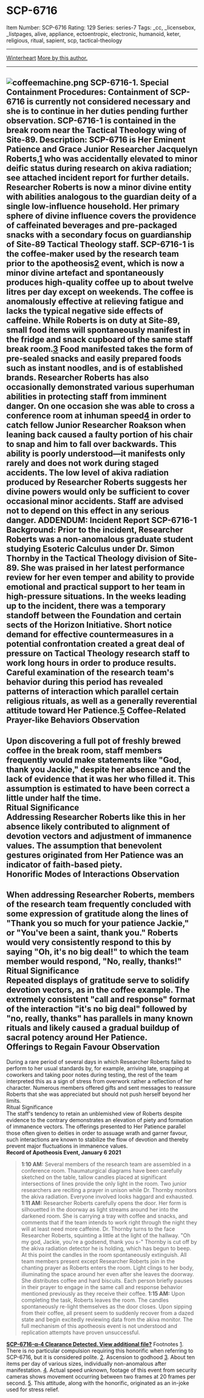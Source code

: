 # SCP-6716
Item Number: SCP-6716
Rating: 129
Series: series-7
Tags: _cc, _licensebox, _listpages, alive, appliance, ectoentropic, electronic, humanoid, keter, religious, ritual, sapient, scp, tactical-theology

---

[Winterheart](javascript:;)
[More by this author.](/winterheart-page)
* * *
![coffeemachine.png](https://scp-wiki.wikidot.com/local--files/fragment:scp-6716-0/coffeemachine.png)
SCP-6716-1.
**Special Containment Procedures:** Containment of SCP-6716 is currently not considered necessary and she is to continue in her duties pending further observation.
SCP-6716-1 is contained in the break room near the Tactical Theology wing of Site-89.
**Description:** SCP-6716 is Her Eminent Patience and Grace Junior Researcher Jacquelyn Roberts,[1](javascript:;) who was accidentally elevated to minor deific status during research on akiva radiation; see attached incident report for further details. Researcher Roberts is now a minor divine entity with abilities analogous to the guardian deity of a single low-influence household. Her primary sphere of divine influence covers the providence of caffeinated beverages and pre-packaged snacks with a secondary focus on guardianship of Site-89 Tactical Theology staff.
SCP-6716-1 is the coffee-maker used by the research team prior to the apotheosis[2](javascript:;) event, which is now a minor divine artefact and spontaneously produces high-quality coffee up to about twelve litres per day except on weekends. The coffee is anomalously effective at relieving fatigue and lacks the typical negative side effects of caffeine.
While Roberts is on duty at Site-89, small food items will spontaneously manifest in the fridge and snack cupboard of the same staff break room.[3](javascript:;) Food manifested takes the form of pre-sealed snacks and easily prepared foods such as instant noodles, and is of established brands.
Researcher Roberts has also occasionally demonstrated various superhuman abilities in protecting staff from imminent danger. On one occasion she was able to cross a conference room at inhuman speed[4](javascript:;) in order to catch fellow Junior Researcher Roakson when leaning back caused a faulty portion of his chair to snap and him to fall over backwards. This ability is poorly understood—it manifests only rarely and does not work during staged accidents. The low level of akiva radiation produced by Researcher Roberts suggests her divine powers would only be sufficient to cover occasional minor accidents. Staff are advised not to depend on this effect in any serious danger.
**ADDENDUM: Incident Report SCP-6716-1**
**Background:** Prior to the incident, Researcher Roberts was a non-anomalous graduate student studying Esoteric Calculus under Dr. Simon Thornby in the Tactical Theology division of Site-89. She was praised in her latest performance review for her even temper and ability to provide emotional and practical support to her team in high-pressure situations. In the weeks leading up to the incident, there was a temporary standoff between the Foundation and certain sects of the Horizon Initiative. Short notice demand for effective countermeasures in a potential confrontation created a great deal of pressure on Tactical Theology research staff to work long hours in order to produce results.
Careful examination of the research team's behavior during this period has revealed patterns of interaction which parallel certain religious rituals, as well as a generally reverential attitude toward Her Patience.[5](javascript:;)
**Coffee-Related Prayer-like Behaviors**
Observation  
---  
Upon discovering a full pot of freshly brewed coffee in the break room, staff members frequently would make statements like "God, thank you Jackie," despite her absence and the lack of evidence that it was her who filled it. This assumption is estimated to have been correct a little under half the time.  
Ritual Significance  
Addressing Researcher Roberts like this in her absence likely contributed to alignment of devotion vectors and adjustment of immanence values. The assumption that benevolent gestures originated from Her Patience was an indicator of faith-based piety.  
**Honorific Modes of Interactions**
Observation  
---  
When addressing Researcher Roberts, members of the research team frequently concluded with some expression of gratitude along the lines of "Thank you so much for your patience Jackie," or "You've been a saint, thank you." Roberts would very consistently respond to this by saying "Oh, it's no big deal!" to which the team member would respond, "No, really, thanks!"  
Ritual Significance  
Repeated displays of gratitude serve to solidify devotion vectors, as in the coffee example. The extremely consistent "call and response" format of the interaction "it's no big deal" followed by "no, really, thanks" has parallels in many known rituals and likely caused a gradual buildup of sacral potency around Her Patience.  
**Offerings to Regain Favour**
Observation  
---  
During a rare period of several days in which Researcher Roberts failed to perform to her usual standards by, for example, arriving late, snapping at coworkers and taking poor notes during testing, the rest of the team interpreted this as a sign of stress from overwork rather a reflection of her character. Numerous members offered gifts and sent messages to reassure Roberts that she was appreciated but should not push herself beyond her limits.  
Ritual Significance  
The staff's tendency to retain an unblemished view of Roberts despite evidence to the contrary demonstrates an elevation of piety and formation of immanence vectors. The offerings presented to Her Patience parallel those often given to deities in order to assuage wrath and garner favour, such interactions are known to stabilize the flow of devotion and thereby prevent major fluctuations in immanence values.  
**Record of Apotheosis Event, January 6 2021**
> **1:10 AM:** Several members of the research team are assembled in a conference room. Thaumaturgical diagrams have been carefully sketched on the table, tallow candles placed at significant intersections of lines provide the only light in the room. Two junior researchers are reciting a prayer in unison while Dr. Thornby monitors the akiva radiation. Everyone involved looks haggard and exhausted.
> **1:11 AM:** Researcher Roberts carefully opens the door. Her form is silhouetted in the doorway as light streams around her into the darkened room. She is carrying a tray with coffee and snacks, and comments that if the team intends to work right through the night they will at least need more caffeine.
> Dr. Thornby turns to the face Researcher Roberts, squinting a little at the light of the hallway. "Oh my god, Jackie, you're a godsend, thank you s-" Thornby is cut off by the akiva radiation detector he is holding, which has begun to beep.
> At this point the candles in the room spontaneously extinguish. All team members present except Researcher Roberts join in the chanting prayer as Roberts enters the room. Light clings to her body, illuminating the space around her even after she leaves the doorway. She distributes coffee and hard biscuits. Each person briefly pauses in their prayer to engage in the same call and response behavior mentioned previously as they receive their coffee.
> **1:15 AM:** Upon completing the task, Roberts leaves the room. The candles spontaneously re-light themselves as the door closes. Upon sipping from their coffee, all present seem to suddenly recover from a dazed state and begin excitedly reviewing data from the akiva monitor.
The full mechanism of this apotheosis event is not understood and replication attempts have proven unsuccessful.  
  
  

**[SCP-6716-α-4 Clearance Detected. View additional file?](https://scp-wiki.wikidot.com/scp-6716/offset/1)**
Footnotes
[1](javascript:;). There is no particular compulsion requiring this honorific when referring to SCP-6716, but it is considered polite.
[2](javascript:;). Ascension to godhood
[3](javascript:;). About ten items per day of various sizes, individually non-anomalous after manifestation.
[4](javascript:;). Actual speed unknown, footage of this event from security cameras shows movement occurring between two frames at 20 frames per second.
[5](javascript:;). This attitude, along with the honorific, originated as an in-joke used for stress relief.